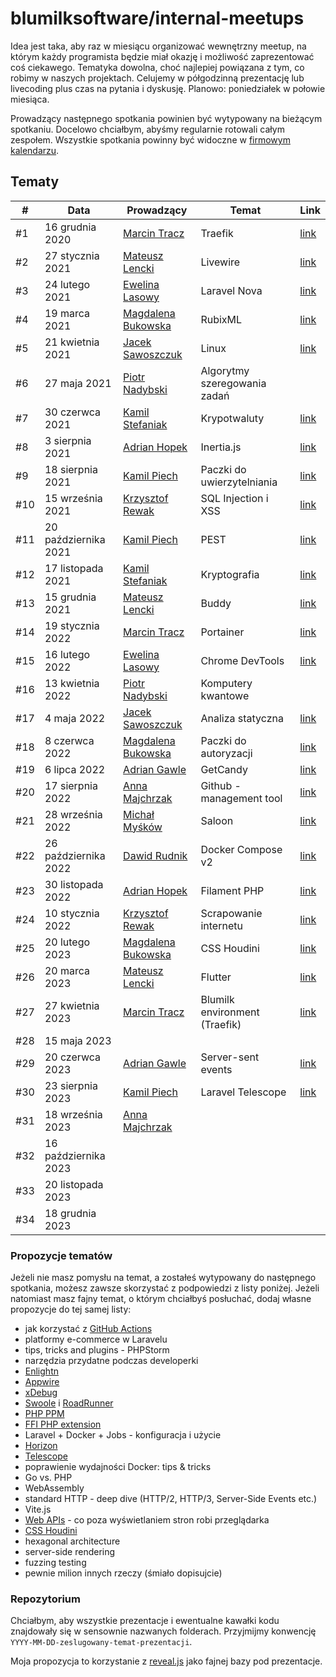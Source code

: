 # blumilksoftware/internal-meetups
Idea jest taka, aby raz w miesiącu organizować wewnętrzny meetup, na którym każdy programista będzie miał okazję i możliwość zaprezentować coś ciekawego. Tematyka dowolna, choć najlepiej powiązana z tym, co robimy w naszych projektach. Celujemy w półgodzinną prezentację lub livecoding plus czas na pytania i dyskusję. Planowo: poniedziałek w połowie miesiąca.

Prowadzący następnego spotkania powinien być wytypowany na bieżącym spotkaniu. Docelowo chciałbym, abyśmy regularnie rotowali całym zespołem. Wszystkie spotkania powinny być widoczne w [firmowym kalendarzu](https://calendar.google.com/calendar/embed?src=c_6sb1ta5l4qspfdors4gc57fo94%40group.calendar.google.com&ctz=Europe%2FWarsaw).

## Tematy
| #   | Data                 | Prowadzący                                         | Temat                         | Link                                                                                                         |
|-----|----------------------|----------------------------------------------------|-------------------------------|--------------------------------------------------------------------------------------------------------------|
| #1  | 16 grudnia 2020      | [Marcin Tracz](https://github.com/mtracz)          | Traefik                       | [link](https://github.com/blumilksoftware/internal-meetups/tree/main/2020-12-16-traefik)                     |
| #2  | 27 stycznia 2021     | [Mateusz Lencki](https://github.com/mlencki)       | Livewire                      | [link](https://github.com/blumilksoftware/internal-meetups/tree/main/2021-01-27-livewire)                    |
| #3  | 24 lutego 2021       | [Ewelina Lasowy](https://github.com/EwelinaLasowy) | Laravel Nova                  | [link](https://github.com/blumilksoftware/internal-meetups/tree/main/2021-02-24-laravel-nova)                |
| #4  | 19 marca 2021        | [Magdalena Bukowska](https://github.com/mbukowska) | RubixML                       | [link](https://github.com/blumilksoftware/internal-meetups/tree/main/2021-03-19-rubixml)                     |
| #5  | 21 kwietnia 2021     | [Jacek Sawoszczuk](https://github.com/jsawo)       | Linux                         | [link](https://github.com/blumilksoftware/internal-meetups/tree/main/2021-04-21-linux)                       |
| #6  | 27 maja 2021         | [Piotr Nadybski](https://github.com/nadybski)      | Algorytmy szeregowania zadań  |                                                                                                              |
| #7  | 30 czerwca 2021      | [Kamil Stefaniak](https://github.com/husskade)     | Krypotwaluty                  | [link](https://github.com/blumilksoftware/internal-meetups/tree/main/2021-06-30-cryptocurrencies)            |
| #8  | 3 sierpnia 2021      | [Adrian Hopek](https://github.com/Baakoma)         | Inertia.js                    | [link](https://github.com/blumilksoftware/internal-meetups/tree/main/2021-08-03-inertia)                     |
| #9  | 18 sierpnia 2021     | [Kamil Piech](https://github.com/kamilpiech97)     | Paczki do uwierzytelniania    | [link](https://github.com/blumilksoftware/internal-meetups/tree/main/2021-08-18-laravel-auth)                |
| #10 | 15 września 2021     | [Krzysztof Rewak](https://github.com/krzysztofrewak) | SQL Injection i XSS           | [link](https://github.com/blumilksoftware/internal-meetups/tree/main/2021-09-15-web-security)                |
| #11 | 20 października 2021 | [Kamil Piech](https://github.com/kamilpiech97)     | PEST                          | [link](https://github.com/blumilksoftware/internal-meetups/tree/main/2021-10-20-pest)                        |
| #12 | 17 listopada 2021    | [Kamil Stefaniak](https://github.com/husskade)     | Kryptografia                  | [link](https://github.com/blumilksoftware/internal-meetups/tree/main/2021-11-17-cryptography)                |
| #13 | 15 grudnia 2021      | [Mateusz Lencki](https://github.com/mlencki)       | Buddy                         | [link](https://github.com/blumilksoftware/internal-meetups/tree/main/2021-12-15-buddy)                       |
| #14 | 19 stycznia 2022     | [Marcin Tracz](https://github.com/mtracz)          | Portainer                     | [link](https://github.com/blumilksoftware/internal-meetups/tree/main/2022-01-19-portainer)                   |
| #15 | 16 lutego 2022       | [Ewelina Lasowy](https://github.com/EwelinaLasowy) | Chrome DevTools               | [link](https://github.com/blumilksoftware/internal-meetups/tree/main/2022-02-16-chrome-devtools)             |
| #16 | 13 kwietnia 2022     | [Piotr Nadybski](https://github.com/nadybski)      | Komputery kwantowe            |                                                                                                              |
| #17 | 4 maja 2022          | [Jacek Sawoszczuk](https://github.com/jsawo)       | Analiza statyczna             | [link](https://github.com/blumilksoftware/internal-meetups/tree/main/2022-05-04-static-analysis)             |
| #18 | 8 czerwca 2022       | [Magdalena Bukowska](https://github.com/mbukowska) | Paczki do autoryzacji         | [link](https://github.com/blumilksoftware/internal-meetups/tree/main/2022-06-08-laravel-authorization)       |
| #19 | 6 lipca 2022         | [Adrian Gawle](https://github.com/agawle)          | GetCandy                      | [link](https://github.com/blumilksoftware/internal-meetups/tree/main/2022-07-06-get-candy)                   |
| #20 | 17 sierpnia 2022     | [Anna Majchrzak](https://github.com/Letha0)        | Github - management tool      | [link](https://github.com/blumilksoftware/internal-meetups/tree/main/2022-08-17-github-management-tool)      |
| #21 | 28 września 2022     | [Michał Myśków](https://github.com/MichalMyskow)   | Saloon                        | [link](https://github.com/blumilksoftware/internal-meetups/tree/main/2022-09-28-saloon)                      |
| #22 | 26 października 2022 | [Dawid Rudnik](https://github.com/dawidrudnik)     | Docker Compose v2             | [link](https://github.com/blumilksoftware/internal-meetups/tree/main/2022-10-26-docker-compose-v2)           |
| #23 | 30 listopada 2022    | [Adrian Hopek](https://github.com/Baakoma)         | Filament PHP                  | [link](https://github.com/blumilksoftware/internal-meetups/tree/main/2022-11-30-filament-php)                |
| #24 | 10 stycznia 2022     | [Krzysztof Rewak](https://github.com/krzysztofrewak) | Scrapowanie internetu         | [link](https://github.com/blumilksoftware/internal-meetups/tree/main/2023-01-10-webscrapping)                |
| #25 | 20 lutego 2023       | [Magdalena Bukowska](https://github.com/mbukowska) | CSS Houdini                   | [link](https://github.com/blumilksoftware/internal-meetups/tree/main/2023-02-28-css-houdini)                 |
| #26 | 20 marca 2023        | [Mateusz Lencki](https://github.com/mlencki)       | Flutter                       | [link](https://github.com/blumilksoftware/internal-meetups/tree/main/2023-03-20-flutter)                     |
| #27 | 27 kwietnia 2023     | [Marcin Tracz](https://github.com/mtracz)          | Blumilk environment (Traefik) | [link](https://github.com/blumilksoftware/internal-meetups/tree/main/2023-04-27-blumilk-environment-traefik) |
| #28 | 15 maja 2023         |                                                    |                               |                                                                                                              |
| #29 | 20 czerwca 2023      | [Adrian Gawle](https://github.com/agawle)          | Server-sent events            | [link](https://github.com/blumilksoftware/internal-meetups/tree/main/2023-06-20-server-sent-events)          |
| #30 | 23 sierpnia 2023     | [Kamil Piech](https://github.com/kamilpiech97)           | Laravel Telescope             | [link](https://github.com/blumilksoftware/internal-meetups/tree/main/2023-08-23-telescope)                   |
| #31 | 18 września 2023     | [Anna Majchrzak](https://github.com/Letha0)                                                       |                               |                                                                                                              |
| #32 | 16 października 2023 |                                                    |                               |                                                                                                              |
| #33 | 20 listopada 2023    |                                                    |                               |                                                                                                              |
| #34 | 18 grudnia 2023      |                                                    |                               |                                                                                                              |

### Propozycje tematów
Jeżeli nie masz pomysłu na temat, a zostałeś wytypowany do następnego spotkania, możesz zawsze skorzystać z podpowiedzi z listy poniżej. Jeżeli natomiast masz fajny temat, o którym chciałbyś posłuchać, dodaj własne propozycje do tej samej listy:
* jak korzystać z [GitHub Actions](https://github.com/features/actions)
* platformy e-commerce w Laravelu
* tips, tricks and plugins - PHPStorm
* narzędzia przydatne podczas developerki
* [Enlightn](https://www.laravel-enlightn.com)
* [Appwire](https://appwrite.io/)
* [xDebug](https://xdebug.org/)
* [Swoole](https://www.swoole.co.uk/) i [RoadRunner](https://roadrunner.dev/)
* [PHP PPM](https://github.com/php-pm/php-pm)
* [FFI PHP extension](https://www.php.net/manual/en/book.ffi.php)
* Laravel + Docker + Jobs - konfiguracja i użycie
* [Horizon](https://laravel.com/docs/8.x/horizon)
* [Telescope](https://laravel.com/docs/8.x/telescope)
* poprawienie wydajności Docker: tips & tricks
* Go vs. PHP
* WebAssembly
* standard HTTP - deep dive (HTTP/2, HTTP/3, Server-Side Events etc.)
* Vite.js
* [Web APIs](https://developer.mozilla.org/en-US/docs/Web/API) - co poza wyświetlaniem stron robi przeglądarka
* [CSS Houdini](https://developer.mozilla.org/en-US/docs/Web/Guide/Houdini)
* hexagonal architecture
* server-side rendering
* fuzzing testing
* pewnie milion innych rzeczy (śmiało dopisujcie)

### Repozytorium
Chciałbym, aby wszystkie prezentacje i ewentualne kawałki kodu znajdowały się w sensownie nazwanych folderach. Przyjmijmy konwencję `YYYY-MM-DD-zeslugowany-temat-prezentacji`.

Moja propozycja to korzystanie z [reveal.js](https://revealjs.com/) jako fajnej bazy pod prezentacje.
